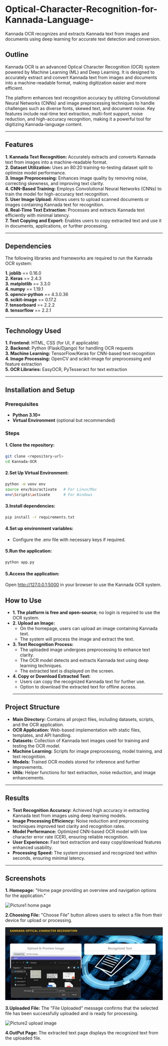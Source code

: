 # Optical-Character-Recognition-for-Kannada-Language-
Kannada OCR recognizes and extracts Kannada text from images and documents using deep learning for accurate text detection and conversion.

## Outline 
Kannada OCR is an advanced Optical Character Recognition (OCR) system powered by Machine Learning (ML) and Deep Learning. It is designed to accurately extract and convert Kannada text from images and documents into a machine-readable format, making digitization easier and more efficient.

The platform enhances text recognition accuracy by utilizing Convolutional Neural Networks (CNNs) and image preprocessing techniques to handle challenges such as diverse fonts, skewed text, and document noise. Key features include real-time text extraction, multi-font support, noise reduction, and high-accuracy recognition, making it a powerful tool for digitizing Kannada-language content.

---

## Features  

 **1. Kannada Text Recognition:** Accurately extracts and converts Kannada text from images into a machine-readable format.  
 **2. Dataset Utilization:** Uses an 80:20 training-to-testing dataset split to optimize model performance.  
 **3. Image Preprocessing:** Enhances image quality by removing noise, correcting skewness, and improving text clarity.  
 **4. CNN-Based Training:** Employs Convolutional Neural Networks (CNNs) to train the model for high-accuracy text recognition.  
 **5. User Image Upload:** Allows users to upload scanned documents or images containing Kannada text for recognition.  
 **6. Real-Time Text Extraction:** Processes and extracts Kannada text efficiently with minimal latency.  
 **7. Text Copying and Export:** Enables users to copy extracted text and use it in documents, applications, or further processing. 

 ---

 ## Dependencies  

The following libraries and frameworks are required to run the Kannada OCR system:  

  **1. joblib** == 0.16.0  
  **2. Keras** == 2.4.3  
  **3. matplotlib** == 3.3.0  
  **4. numpy** == 1.19.1  
  **5. opencv-python** == 4.3.0.36  
  **6. scikit-image** == 0.17.2  
  **7. tensorboard** == 2.2.2  
  **8. tensorflow** == 2.2.1  

  ---
  ## Technology Used  

  **1. Frontend:** HTML, CSS (for UI, if applicable)  
  **2. Backend:** Python (Flask/Django) for handling OCR requests  
  **3. Machine Learning:** TensorFlow/Keras for CNN-based text recognition  
  **4. Image Processing:** OpenCV and scikit-image for preprocessing and feature extraction  
  **5. OCR Libraries:** EasyOCR, PyTesseract for text extraction  

  ---

  ## Installation and Setup  

### Prerequisites  
* **Python 3.10+**  
* **Virtual Environment** (optional but recommended)  

### Steps  

#### 1. Clone the repository:  
```bash
git clone <repository-url>  
cd Kannada-OCR
``` 
#### 2.Set Up Virtual Environment:
   ```bash
python -m venv env  
source env/bin/activate   # For Linux/Mac  
env\Scripts\activate      # For Windows
 ```
#### 3.Install dependencies:
   ```bash
pip install -r requirements.txt
 ```
#### 4.Set up environment variables:  
- Configure the .env file with necessary keys if required.
#### 5.Run the application:
   ```bash
python app.py
 ```
#### 5.Access the application:
Open http://127.0.0.1:5000 in your browser to use the Kannada OCR system.

 ## How to Use  

* **1. The platform is free and open-source**; no login is required to use the OCR system.  
* **2. Upload an Image:**  
   - On the homepage, users can upload an image containing Kannada text.  
   - The system will process the image and extract the text.  
* **3. Text Recognition Process:**  
   - The uploaded image undergoes preprocessing to enhance text clarity.  
   - The OCR model detects and extracts Kannada text using deep learning techniques.  
   - The extracted text is displayed on the screen.  
* **4. Copy or Download Extracted Text:**  
   - Users can copy the recognized Kannada text for further use.  
   - Option to download the extracted text for offline access.  
  ---
## Project Structure  

* **Main Directory:** Contains all project files, including datasets, scripts, and the OCR application.  
* **OCR Application:** Web-based implementation with static files, templates, and API handling.  
* **Datasets:** Collection of Kannada text images used for training and testing the OCR model.  
* **Machine Learning:** Scripts for image preprocessing, model training, and text recognition.  
* **Models:** Trained OCR models stored for inference and further improvements.  
* **Utils:** Helper functions for text extraction, noise reduction, and image enhancements.  
 ---
 ## Results  

* **Text Recognition Accuracy:** Achieved high accuracy in extracting Kannada text from images using deep learning models.  
* **Image Processing Efficiency:** Noise reduction and preprocessing techniques improved text clarity and recognition rates.  
* **Model Performance:** Optimized CNN-based OCR model with low character error rate (CER), ensuring reliable recognition.  
* **User Experience:** Fast text extraction and easy copy/download features enhanced usability.  
* **Processing Speed:** The system processed and recognized text within seconds, ensuring minimal latency.
--- 

## Screenshots  

**1. Homepage:**  "Home page providing an overview and navigation options for the application."

![Picture1 home page](https://github.com/user-attachments/assets/799231fd-b009-477f-8f18-ff88f2690eba)

**2.Choosing File:** "Choose File" button allows users to select a file from their device for upload or processing.

![Picture2 upload image](https://github.com/Varun-S-Hatti/Optical-Character-Recognition-for-Kannada-Language-/blob/34ad5e9a4851feb2f2d8aff6cca42fda971d64c7/Screenshots/Picture%202%20choosing%20file.jpg)

**3.Uploaded File:** The "File Uploaded" message confirms that the selected file has been successfully uploaded and is ready for processing.

![Picture2 upload image]()

**4.OutPut Page:** The extracted text page displays the recognized text from the uploaded file.
